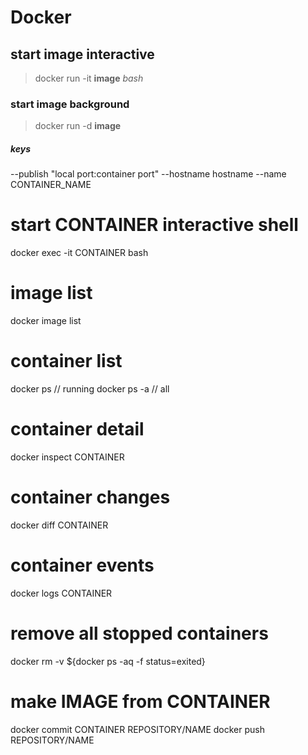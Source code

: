 # Docker

## start image interactive
> docker run -it **image** *bash*

### start image background
> docker run -d **image**

##### keys
--publish "local port:container port"
--hostname hostname
--name CONTAINER_NAME

# start CONTAINER interactive shell
docker exec -it CONTAINER bash

# image list
docker image list

# container list
docker ps // running
docker ps -a // all

# container detail
docker inspect CONTAINER

# container changes
docker diff CONTAINER

# container events
docker logs CONTAINER

# remove all stopped containers
docker rm -v ${docker ps -aq -f status=exited}

# make IMAGE from CONTAINER
docker commit CONTAINER REPOSITORY/NAME
docker push REPOSITORY/NAME
